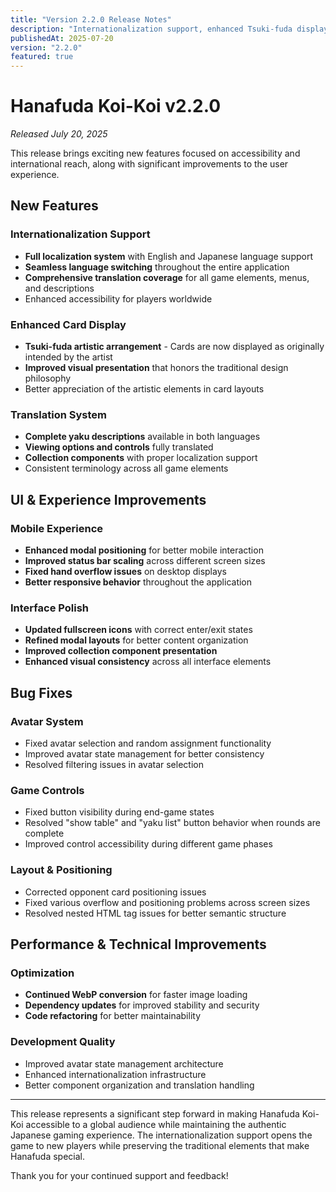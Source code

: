 ```yaml
---
title: "Version 2.2.0 Release Notes"
description: "Internationalization support, enhanced Tsuki-fuda display, and comprehensive UI improvements"
publishedAt: 2025-07-20
version: "2.2.0"
featured: true
---
```


# Hanafuda Koi-Koi v2.2.0

*Released July 20, 2025*

This release brings exciting new features focused on accessibility and international reach, along with significant improvements to the user experience.

## New Features

### Internationalization Support
- **Full localization system** with English and Japanese language support
- **Seamless language switching** throughout the entire application
- **Comprehensive translation coverage** for all game elements, menus, and descriptions
- Enhanced accessibility for players worldwide

### Enhanced Card Display
- **Tsuki-fuda artistic arrangement** - Cards are now displayed as originally intended by the artist
- **Improved visual presentation** that honors the traditional design philosophy
- Better appreciation of the artistic elements in card layouts

### Translation System
- **Complete yaku descriptions** available in both languages
- **Viewing options and controls** fully translated
- **Collection components** with proper localization support
- Consistent terminology across all game elements

## UI & Experience Improvements

### Mobile Experience
- **Enhanced modal positioning** for better mobile interaction
- **Improved status bar scaling** across different screen sizes
- **Fixed hand overflow issues** on desktop displays
- **Better responsive behavior** throughout the application

### Interface Polish
- **Updated fullscreen icons** with correct enter/exit states
- **Refined modal layouts** for better content organization
- **Improved collection component presentation**
- **Enhanced visual consistency** across all interface elements

## Bug Fixes

### Avatar System
- Fixed avatar selection and random assignment functionality
- Improved avatar state management for better consistency
- Resolved filtering issues in avatar selection

### Game Controls
- Fixed button visibility during end-game states
- Resolved "show table" and "yaku list" button behavior when rounds are complete
- Improved control accessibility during different game phases

### Layout & Positioning
- Corrected opponent card positioning issues
- Fixed various overflow and positioning problems across screen sizes
- Resolved nested HTML tag issues for better semantic structure

## Performance & Technical Improvements

### Optimization
- **Continued WebP conversion** for faster image loading
- **Dependency updates** for improved stability and security
- **Code refactoring** for better maintainability

### Development Quality
- Improved avatar state management architecture
- Enhanced internationalization infrastructure
- Better component organization and translation handling

---

This release represents a significant step forward in making Hanafuda Koi-Koi accessible to a global audience while maintaining the authentic Japanese gaming experience. The internationalization support opens the game to new players while preserving the traditional elements that make Hanafuda special.

Thank you for your continued support and feedback! 